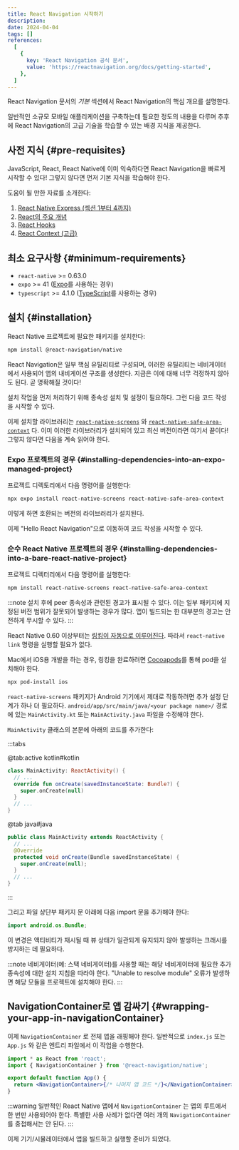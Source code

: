 ```yaml
---
title: React Navigation 시작하기
description:
date: 2024-04-04
tags: []
references:
  [
    {
      key: 'React Navigation 공식 문서',
      value: 'https://reactnavigation.org/docs/getting-started',
    },
  ]
---
```


React Navigation 문서의 _기본_ 섹션에서 React Navigation의 핵심 개요를 설명한다.

일반적인 소규모 모바일 애플리케이션을 구축하는데 필요한 정도의 내용을 다루며 추후에 React Navigation의 고급 기술을 학습할 수 있는 배경 지식을 제공한다.

## 사전 지식 {#pre-requisites}

JavaScript, React, React Native에 이미 익숙하다면 React Navigation을 빠르게 시작할 수 있다! 그렇지 않다면 먼저 기본 지식을 학습해야 한다.

도움이 될 만한 자료를 소개한다:

1.  [React Native Express (섹션 1부터 4까지)](https://www.reactnative.express/)
2.  [React의 주요 개념](https://react.dev/learn)
3.  [React Hooks](https://react.dev/reference/react)
4.  [React Context (고급)](https://react.dev/learn/passing-data-deeply-with-context)

## 최소 요구사항 {#minimum-requirements}

- `react-native` >= 0.63.0
- `expo` >= 41 ([Expo](https://expo.io/)를 사용하는 경우)
- `typescript` >= 4.1.0 ([TypeScript](https://www.typescriptlang.org/)를 사용하는 경우)

## 설치 {#installation}

React Native 프로젝트에 필요한 패키지를 설치한다:

```bash
npm install @react-navigation/native
```

React Navigation은 일부 핵심 유틸리티로 구성되며, 이러한 유틸리티는 네비게이터에서 사용되어 앱의 내비게이션 구조를 생성한다. 지금은 이에 대해 너무 걱정하지 않아도 된다. 곧 명확해질 것이다!

설치 작업을 먼저 처리하기 위해 종속성 설치 및 설정이 필요하다. 그런 다음 코드 작성을 시작할 수 있다.

이제 설치할 라이브러리는 [`react-native-screens`](https://github.com/software-mansion/react-native-screens) 와 [`react-native-safe-area-context`](https://github.com/th3rdwave/react-native-safe-area-context) 다. 이미 이러한 라이브러리가 설치되어 있고 최신 버전이라면 여기서 끝이다! 그렇지 않다면 다음을 계속 읽어야 한다.

### Expo 프로젝트의 경우 {#installing-dependencies-into-an-expo-managed-project}

프로젝트 디렉토리에서 다음 명령어를 실행한다:

```bash
npx expo install react-native-screens react-native-safe-area-context
```

이렇게 하면 호환되는 버전의 라이브러리가 설치된다.

이제 "Hello React Navigation"으로 이동하여 코드 작성을 시작할 수 있다.

### 순수 React Native 프로젝트의 경우 {#installing-dependencies-into-a-bare-react-native-project}

프로젝트 디렉터리에서 다음 명령어를 실행한다:

```bash
npm install react-native-screens react-native-safe-area-context
```

:::note
설치 후에 peer 종속성과 관련된 경고가 표시될 수 있다. 이는 일부 패키지에 지정된 버전 범위가 잘못되어 발생하는 경우가 많다. 앱이 빌드되는 한 대부분의 경고는 안전하게 무시할 수 있다.
:::

React Native 0.60 이상부터는 [링킹이 자동으로 이루어진다](https://github.com/react-native-community/cli/blob/master/docs/autolinking.md). 따라서 `react-native link` 명령을 실행할 필요가 없다.

Mac에서 iOS용 개발을 하는 경우, 링킹을 완료하려면 [Cocoapods](https://cocoapods.org/)를 통해 pod을 설치해야 한다.

```bash
npx pod-install ios
```

`react-native-screens` 패키지가 Android 기기에서 제대로 작동하려면 추가 설정 단계가 하나 더 필요하다. `android/app/src/main/java/<your package name>/` 경로에 있는 `MainActivity.kt` 또는 `MainActivity.java` 파일을 수정해야 한다.

`MainActivity` 클래스의 본문에 아래의 코드를 추가한다:

:::tabs

@tab:active kotlin#kotlin

```kotlin
class MainActivity: ReactActivity() {
  // ...
  override fun onCreate(savedInstanceState: Bundle?) {
    super.onCreate(null)
  }
  // ...
}
```

@tab java#java

```java
public class MainActivity extends ReactActivity {
  // ...
  @Override
  protected void onCreate(Bundle savedInstanceState) {
    super.onCreate(null);
  }
  // ...
}
```

:::

그리고 파일 상단부 패키지 문 아래에 다음 import 문을 추가해야 한다:

```java
import android.os.Bundle;
```

이 변경은 액티비티가 재시될 때 뷰 상태가 일관되게 유지되지 않아 발생하는 크래시를 방지하는 데 필요하다.

:::note
네비게이터(예: 스택 네비게이터)를 사용할 때는 해당 네비게이터에 필요한 추가 종속성에 대한 설치 지침을 따라야 한다. "Unable to resolve module" 오류가 발생하면 해당 모듈을 프로젝트에 설치해야 한다.
:::

## NavigationContainer로 앱 감싸기 {#wrapping-your-app-in-navigationContainer}

이제 `NavigationContainer` 로 전체 앱을 래핑해야 한다. 일반적으로 `index.js` 또는 `App.js` 와 같은 엔트리 파일에서 이 작업을 수행한다.

```jsx
import * as React from 'react';
import { NavigationContainer } from '@react-navigation/native';

export default function App() {
  return <NavigationContainer>{/* 나머지 앱 코드 */}</NavigationContainer>;
}
```

:::warning
일반적인 React Native 앱에서 `NavigationContainer` 는 앱의 루트에서 한 번만 사용되어야 한다. 특별한 사용 사례가 없다면 여러 개의 `NavigationContainer` 를 중첩해서는 안 된다.
:::

이제 기기/시뮬레이터에서 앱을 빌드하고 실행할 준비가 되었다.
